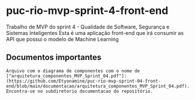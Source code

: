 # puc-rio-mvp-sprint-4-front-end

Trabalho de MVP do sprint 4 - Qualidade de Software, Segurança e Sistemas Inteligentes
Esta é uma aplicação front-end que irá consumir as API que possui o modelo de Machine Learning

## Documentos importantes
    Arquivo com o diagrama de componentes com o nome de ["arquitetura_componentes_MVP_Sprint_04.pdf"]:(https://github.com/Etyonamine/puc-rio-mvp-sprint-04-front-end/blob/main/documentacao/arquitetura_componentes_MVP_Sprint_04.pdf).
    Encontra-se no subdiretorio documentacao do repositório.